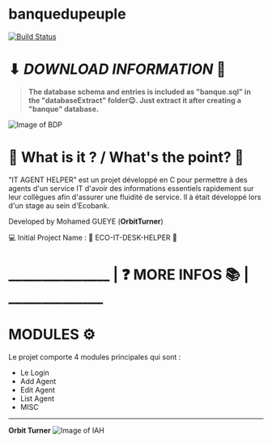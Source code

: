 # banquedupeuple
[![Build Status](https://travis-ci.org/joemccann/dillinger.svg?branch=master)](https://github.com/orbitturner/banquedupeuple/)

# ⬇ ___DOWNLOAD INFORMATION___ 💾
> **The database schema and entries is included as "banque.sql" in the "databaseExtract" folder😉. Just extract it after creating a "banque" database.**

![Image of BDP](https://raw.githubusercontent.com/orbitturner/itagenthelp/master/ECO-IT-DESK-HELPER.ico)

# 🤔 What is it ? / What's the point? 🤔
"IT AGENT HELPER" est un projet développé en C pour permettre à des agents d'un service IT d'avoir des informations essentiels rapidement sur leur collègues afin d'assurer une fluidité de service. Il à était développé lors d'un stage au sein d'Ecobank.

Developed by Mohamed GUEYE (**OrbitTurner**)

💻 Initial Project Name : 🔰 ECO-IT-DESK-HELPER 🔰


# _______________ | ❓ MORE INFOS 📚 | ______________
# MODULES ⚙
Le projet comporte 4 modules principales qui sont : 
- Le Login
- Add Agent
- Edit Agent
- List Agent
- MISC
______________________________________________________
**__Orbit Turner__**
![Image of IAH](https://raw.githubusercontent.com/orbitturner/itagenthelp/master/orbitturner.ico)
